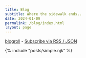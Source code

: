 ```yaml
---
title: Blog
subtitle: Where the sidewalk ends..
date: 2024-01-09
permalink: /blog/index.html
layout: page
---
```


[blogroll](/roll) - [Subscribe via RSS / JSON](/subscribe)

{% include "posts/simple.njk" %}